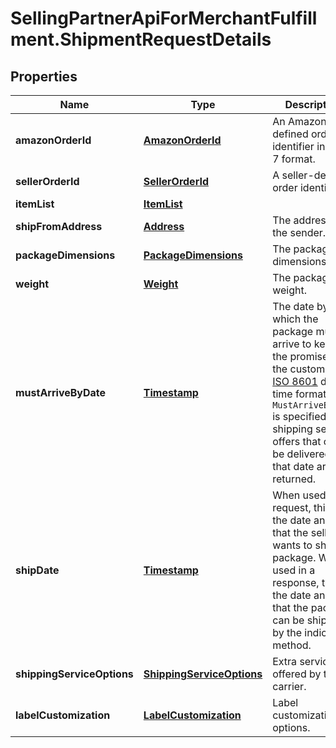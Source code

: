 # SellingPartnerApiForMerchantFulfillment.ShipmentRequestDetails

## Properties
Name | Type | Description | Notes
------------ | ------------- | ------------- | -------------
**amazonOrderId** | [**AmazonOrderId**](AmazonOrderId.md) | An Amazon-defined order identifier in 3-7-7 format. | 
**sellerOrderId** | [**SellerOrderId**](SellerOrderId.md) | A seller-defined order identifier. | [optional] 
**itemList** | [**ItemList**](ItemList.md) |  | 
**shipFromAddress** | [**Address**](Address.md) | The address of the sender. | 
**packageDimensions** | [**PackageDimensions**](PackageDimensions.md) | The package dimensions. | 
**weight** | [**Weight**](Weight.md) | The package weight. | 
**mustArriveByDate** | [**Timestamp**](Timestamp.md) | The date by which the package must arrive to keep the promise to the customer, in [ISO 8601](https://developer-docs.amazon.com/sp-api/docs/iso-8601) date-time format. If `MustArriveByDate` is specified, only shipping service offers that can be delivered by that date are returned. | [optional] 
**shipDate** | [**Timestamp**](Timestamp.md) | When used in a request, this is the date and time that the seller wants to ship the package. When used in a response, this is the date and time that the package can be shipped by the indicated method. | [optional] 
**shippingServiceOptions** | [**ShippingServiceOptions**](ShippingServiceOptions.md) | Extra services offered by the carrier. | 
**labelCustomization** | [**LabelCustomization**](LabelCustomization.md) | Label customization options. | [optional] 


